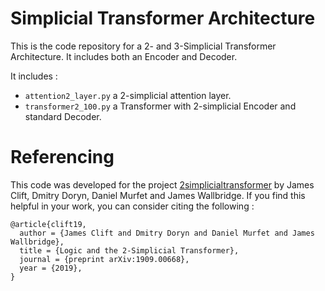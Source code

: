 # Simplicial Transformer Architecture   

This is the code repository for a 2- and 3-Simplicial Transformer Architecture.   It includes both an Encoder and Decoder.

It includes :
* `attention2_layer.py` a 2-simplicial attention layer.
* `transformer2_100.py` a Transformer with 2-simplicial Encoder and standard Decoder.


# Referencing

This code was developed for the project [2simplicialtransformer](https://github.com/dmurfet/2simplicialtransformer) by James Clift, Dmitry Doryn, Daniel Murfet and James Wallbridge. If you find this helpful in your work, you can consider citing the following :

```
@article{clift19,    
  author = {James Clift and Dmitry Doryn and Daniel Murfet and James Wallbridge},    
  title = {Logic and the 2-Simplicial Transformer},    
  journal = {preprint arXiv:1909.00668},    
  year = {2019},    
}
```
